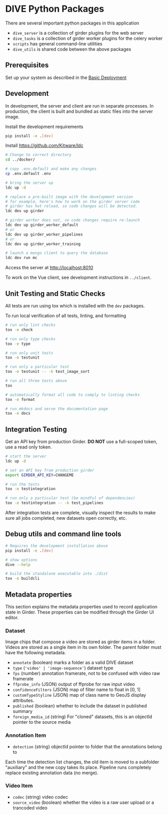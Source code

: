 # DIVE Python Packages

There are several important python packages in this application

* `dive_server` is a collection of girder plugins for the web server
* `dive_tasks` is a collection of girder worker plugins for the celery worker
* `scripts` has general command-line utilities
* `dive_utils` is shared code between the above packages

## Prerequisites

Set up your system as described in the [Basic Deployment](https://kitware.github.io/dive/Deployment-Docker-Compose/)

## Development

In development, the server and client are run in separate processes.  In production, the client is built and bundled as static files into the server image.

Install the development requirements

```bash
pip install -e .[dev]
```

Install <https://github.com/Kitware/ldc>

```bash
# Change to correct directory
cd ../docker/

# copy .env.default and make any changes
cp .env.default .env

# bring the server up
ldc up -d

# replace a pre-built image with the development version
# for example, here's how to work on the girder server code
# girder has hot reload, so code changes will be detected.
ldc dev up girder

# girder worker does not, so code changes require re-launch
ldc dev up girder_worker_default
# or
ldc dev up girder_worker_pipelines
# or
ldc dev up girder_worker_training

# launch a mongo client to query the database
ldc dev run mc
```

Access the server at <http://localhost:8010>

To work on the Vue client, see development instructions in `../client`.

## Unit Testing and Static Checks

All tests are run using tox which is installed with the `dev` packages.

To run local verification of all tests, linting, and formatting

```bash
# run only lint checks
tox -e check

# run only type checks
tox -e type

# run only unit tests
tox -e testunit

# run only a particular test
tox -e testunit -- -k test_image_sort

# run all three tests above
tox

# automatically format all code to comply to linting checks
tox -e format

# run mkdocs and serve the documentation page
tox -e docs
```

## Integration Testing

Get an API key from production Girder. **DO NOT** use a full-scoped token, use a read only token.

```bash
# start the server
ldc up -d

# set an API key from production girder
export GIRDER_API_KEY=CHANGEME

# run the tests
tox -e testintegration

# run only a particular test (be mindful of dependencies)
tox -e testintegration -- -k test_pipelines
```

After integration tests are complete, visually inspect the results to make sure all jobs completed, new datasets open correctly, etc.

## Debug utils and command line tools

``` bash
# Requires the development installation above
pip install -e .[dev]

# show options
dive --help

# build the standalone executable into ./dist
tox -e buildcli
```

## Metadata properties

This section explains the metadata properties used to record application state in Girder.  These properties can be modified through the Girder UI editor.

### Dataset

Image chips that compose a video are stored as girder items in a folder.  Videos are stored as a single item in its own folder.  The parent folder must have the following metadata.

* `annotate` (boolean) marks a folder as a valid DIVE dataset
* `type` (`'video' | 'image-sequence'`) dataset type
* `fps` (number) annotation framerate, not to be confused with video raw framerate
* `ffprobe_info` (JSON) output of ffprobe for raw input video
* `confidenceFilters` (JSON) map of filter name to float in [0, 1]
* `customTypeStyline` (JSON) map of class name to GeoJS display attributes.
* `published` (boolean) whether to include the dataset in published summary
* `foreign_media_id` (string) For "cloned" datasets, this is an objectId pointer to the source media

### Annotation Item

* `detection` (string) objectId pointer to folder that the annotations belong to

Each time the detection list changes, the old item is moved to a subfolder "auxiliary" and the new copy takes its place.  Pipeline runs completely replace existing annotation data (no merge).

### Video Item

* `codec` (string) video codec
* `source_video` (boolean) whether the video is a raw user upload or a trancoded video
